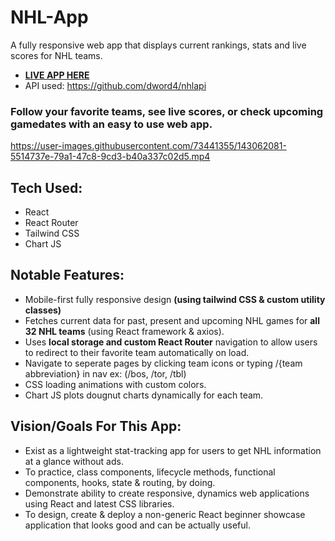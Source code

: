# NHL-App
A fully responsive web app that displays current rankings, stats and live scores for NHL teams.

- **[LIVE APP HERE](https://trusting-brahmagupta-a5fc11.netlify.app/)**
- API used: https://github.com/dword4/nhlapi

### Follow your favorite teams, see live scores, or check upcoming gamedates with an easy to use web app.


https://user-images.githubusercontent.com/73441355/143062081-5514737e-79a1-47c8-9cd3-b40a337c02d5.mp4


## Tech Used:
* React
* React Router
* Tailwind CSS
* Chart JS

## Notable Features:
* Mobile-first fully responsive design **(using tailwind CSS & custom utility classes)**
* Fetches current data for past, present and upcoming NHL games for **all 32 NHL teams** (using React framework & axios).
* Uses **local storage and custom React Router** navigation to allow users to redirect to their favorite team automatically on load.
* Navigate to seperate pages by clicking team icons or typing /{team abbreviation} in nav ex: (/bos, /tor, /tbl)
* CSS loading animations with custom colors.
* Chart JS plots dougnut charts dynamically for each team.

## Vision/Goals For This App:
* Exist as a lightweight stat-tracking app for users to get NHL information at a glance without ads.
* To practice, class components, lifecycle methods, functional components, hooks, state & routing, by doing.
* Demonstrate ability to create responsive, dynamics web applications using React and latest CSS libraries. 
* To design, create & deploy a non-generic React beginner showcase application that looks good and can be actually useful.



